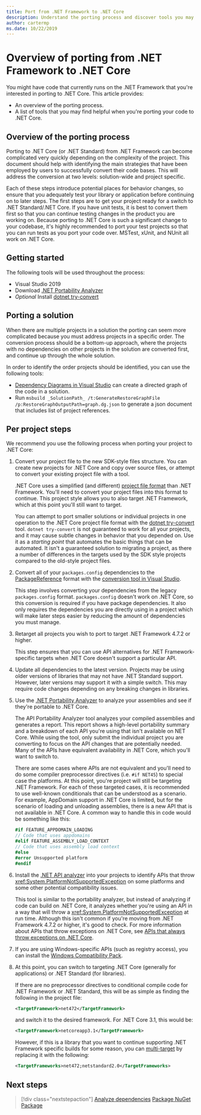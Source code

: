 ```yaml
---
title: Port from .NET Framework to .NET Core
description: Understand the porting process and discover tools you may find helpful when porting a .NET Framework project to .NET Core.
author: cartermp
ms.date: 10/22/2019
---
```

# Overview of porting from .NET Framework to .NET Core

You might have code that currently runs on the .NET Framework that you're interested in porting to .NET Core. This article provides:

* An overview of the porting process.
* A list of tools that you may find helpful when you're porting your code to .NET Core.

## Overview of the porting process

Porting to .NET Core (or .NET Standard) from .NET Framework can become complicated very quickly depending on the complexity of the project. This document should help with identifying the main strategies that have been employed by users to successfully convert their code bases. This will address the conversion at two levels: solution-wide and project specific.

Each of these steps introduce potential places for behavior changes, so ensure that you adequately test your library or application before continuing on to later steps. The first steps are to get your project ready for a switch to .NET Standard/.NET Core. If you have unit tests, it is best to convert them first so that you can continue testing changes in the product you are working on. Because porting to .NET Core is such a significant change to your codebase, it's highly recommended to port your test projects so that you can run tests as you port your code over. MSTest, xUnit, and NUnit all work on .NET Core.

## Getting started

The following tools will be used throughout the process:

- Visual Studio 2019
- Download [.NET Portability Analyzer](../../standard/analyzers/portability-analyzer.md)
- _Optional_ Install [dotnet try-convert](https://github.com/dotnet/try-convert)

## Porting a solution

When there are multiple projects in a solution the porting can seem more complicated because you must address projects in a specific order. The conversion process should be a bottom-up approach, where the projects with no dependencies on other projects in the solution are converted first, and continue up through the whole solution.

In order to identify the order projects should be identified, you can use the following tools:

- [Dependency Diagrams in Visual Studio](https://docs.microsoft.com/en-us/visualstudio/modeling/create-layer-diagrams-from-your-code?view=vs-2019) can create a directed graph of the code in a solution.
- Run `msbuild _SolutionPath_ /t:GenerateRestoreGraphFile /p:RestoreGraphOutputPath=graph.dg.json` to generate a json document that includes list of project references.

## Per project steps

We recommend you use the following process when porting your project to .NET Core:

1. Convert your project file to the new SDK-style files structure. You can create new projects for .NET Core and copy over source files, or attempt to convert your existing project file with a tool.

   .NET Core uses a simplified (and different) [project file format](../tools/csproj.md) than .NET Framework. You'll need to convert your project files into this format to continue. This project style allows you to also target .NET Framework, which at this point you'll still want to target.

   You can attempt to port smaller solutions or individual projects in one operation to the .NET Core project file format with the [dotnet try-convert](https://github.com/dotnet/try-convert) tool. `dotnet try-convert` is not guaranteed to work for all your projects, and it may cause subtle changes in behavior that you depended on. Use it as a _starting point_ that automates the basic things that can be automated. It isn't a guaranteed solution to migrating a project, as there a number of differences in the targets used by the SDK style projects compared to the old-style project files.

1. Convert all of your `packages.config` dependencies to the [PackageReference](/nuget/consume-packages/package-references-in-project-files) format with the [conversion tool in Visual Studio](/nuget/consume-packages/migrate-packages-config-to-package-reference).

   This step involves converting your dependencies from the legacy `packages.config` format. `packages.config` doesn't work on .NET Core, so this conversion is required if you have package dependencies. It also only requires the dependencies you are directly using in a project which will make later steps easier by reducing the amount of dependencies you must manage.

1. Retarget all projects you wish to port to target .NET Framework 4.7.2 or higher.

   This step ensures that you can use API alternatives for .NET Framework-specific targets when .NET Core doesn't support a particular API.

1. Update all dependencies to the latest version. Projects may be using older versions of libraries that may not have .NET Standard support. However, later versions may support it with a simple switch. This may require code changes depending on any breaking changes in libraries.

1. Use the [.NET Portability Analyzer](../../standard/analyzers/portability-analyzer.md) to analyze your assemblies and see if they're portable to .NET Core.

   The API Portability Analyzer tool analyzes your compiled assemblies and generates a report. This report shows a high-level portability summary and a breakdown of each API you're using that isn't available on NET Core. While using the tool, only submit the individual project you are converting to focus on the API changes that are potentially needed. Many of the APIs have equivalent availability in .NET Core, which you'll want to switch to.

   There are some cases where APIs are not equivalent and you'll need to do some compiler preprocessor directives (i.e. `#if NET45`) to special case the platforms. At this point, you're project will still be targeting .NET Framework. For each of these targeted cases, it is recommended to use well-known conditionals that can be understood as a scenario.  For example, AppDomain support in .NET Core is limited, but for the scenario of loading and unloading assemblies, there is a new API that is not available in .NET Core. A common way to handle this in code would be something like this:

   ```csharp
   #if FEATURE_APPDOMAIN_LOADING
   // Code that uses appdomains
   #elif FEATURE_ASSEMBLY_LOAD_CONTEXT
   // Code that uses assembly load context
   #else
   #error Unsupported platform
   #endif
   ```

1. Install the [.NET API analyzer](../../standard/analyzers/api-analyzer.md) into your projects to identify APIs that throw <xref:System.PlatformNotSupportedException> on some platforms and some other potential compatibility issues.

   This tool is similar to the portability analyzer, but instead of analyzing if code can build on .NET Core, it analyzes whether you're using an API in a way that will throw a <xref:System.PlatformNotSupportedException> at run time. Although this isn't common if you're moving from .NET Framework 4.7.2 or higher, it's good to check. For more information about APIs that throw exceptions on .NET Core, see [APIs that always throw exceptions on .NET Core](../compatibility/unsupported-apis.md).

1. If you are using Windows-specific APIs (such as registry access), you can install the [Windows Compatibility Pack](./windows-compat-pack.md).

1. At this point, you can switch to targeting .NET Core (generally for applications) or .NET Standard (for libraries).

   If there are no preprocessor directives to conditional compile code for .NET Framework or .NET Standard, this will be as simple as finding the following in the project file:

   ```xml
   <TargetFramework>net472</TargetFramework>
   ```

   and switch it to the desired framework. For .NET Core 3.1, this would be:

   ```xml
   <TargetFramework>netcoreapp3.1</TargetFramework>
   ```

   However, if this is a library that you want to continue supporting .NET Framework specific builds for some reason, you can [multi-target](../..//library-guidance/cross-platform-targeting.md) by replacing it with the following:

   ```xml
   <TargetFrameworks>net472;netstandard2.0</TargetFrameworks>
   ```

## Next steps

>[!div class="nextstepaction"]
>[Analyze dependencies](third-party-deps.md)
>[Package NuGet Package](../deploying/creating-nuget-packages.md)
